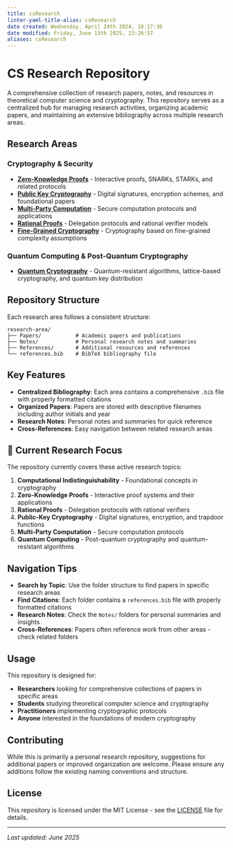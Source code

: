 ```yaml
---
title: csResearch
linter-yaml-title-alias: csResearch
date created: Wednesday, April 24th 2024, 18:17:36
date modified: Friday, June 13th 2025, 23:26:57
aliases: csResearch
---
```


# CS Research Repository

A comprehensive collection of research papers, notes, and resources in theoretical computer science and cryptography. This repository serves as a centralized hub for managing research activities, organizing academic papers, and maintaining an extensive bibliography across multiple research areas.

## Research Areas

### Cryptography & Security

- **[Zero-Knowledge Proofs](zero-knowledge-proofs/)** - Interactive proofs, SNARKs, STARKs, and related protocols
- **[Public Key Cryptography](public-key-cryptography/)** - Digital signatures, encryption schemes, and foundational papers
- **[Multi-Party Computation](multi-party-computation/)** - Secure computation protocols and applications
- **[Rational Proofs](rational-proofs/)** - Delegation protocols and rational verifier models
- **[Fine-Grained Cryptography](fine-grained-cryptography/)** - Cryptography based on fine-grained complexity assumptions

### Quantum Computing & Post-Quantum Cryptography

- **[Quantum Cryptography](quantum-cryptography/)** - Quantum-resistant algorithms, lattice-based cryptography, and quantum key distribution

## Repository Structure

Each research area follows a consistent structure:

```
research-area/
├── Papers/           # Academic papers and publications
├── Notes/            # Personal research notes and summaries
├── References/       # Additional resources and references
└── references.bib    # BibTeX bibliography file
```

## Key Features

- **Centralized Bibliography**: Each area contains a comprehensive `.bib` file with properly formatted citations
- **Organized Papers**: Papers are stored with descriptive filenames including author initials and year
- **Research Notes**: Personal notes and summaries for quick reference
- **Cross-References**: Easy navigation between related research areas

## 📖 Current Research Focus

The repository currently covers these active research topics:

1. **Computational Indistinguishability** - Foundational concepts in cryptography
2. **Zero-Knowledge Proofs** - Interactive proof systems and their applications
3. **Rational Proofs** - Delegation protocols with rational verifiers
4. **Public-Key Cryptography** - Digital signatures, encryption, and trapdoor functions
5. **Multi-Party Computation** - Secure computation protocols
6. **Quantum Computing** - Post-quantum cryptography and quantum-resistant algorithms

## Navigation Tips

- **Search by Topic**: Use the folder structure to find papers in specific research areas
- **Find Citations**: Each folder contains a `references.bib` file with properly formatted citations
- **Research Notes**: Check the `Notes/` folders for personal summaries and insights
- **Cross-References**: Papers often reference work from other areas - check related folders

## Usage

This repository is designed for:

- **Researchers** looking for comprehensive collections of papers in specific areas
- **Students** studying theoretical computer science and cryptography
- **Practitioners** implementing cryptographic protocols
- **Anyone** interested in the foundations of modern cryptography

## Contributing

While this is primarily a personal research repository, suggestions for additional papers or improved organization are welcome. Please ensure any additions follow the existing naming conventions and structure.

## License

This repository is licensed under the MIT License - see the [LICENSE](LICENSE) file for details.

---

*Last updated: June 2025*
